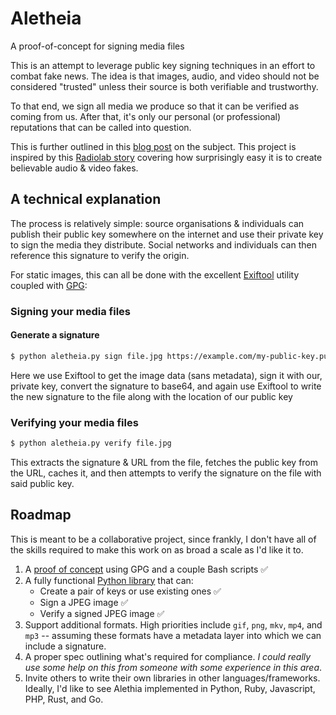 # Aletheia

A proof-of-concept for signing media files

This is an attempt to leverage public key signing techniques in an effort to
combat fake news.  The idea is that images, audio, and video should not be 
considered "trusted" unless their source is both verifiable and trustworthy.

To that end, we sign all media we produce so that it can be verified as coming 
from us.  After that, it's only our personal (or professional) reputations that
can be called into question.

This is further outlined in this [blog post](https://danielquinn.org/blog/public-key-authentication-for-media-files-why-isnt-this-a-thing/)
on the subject.  This project is inspired by this [Radiolab story](http://futureoffakenews.com/videos.html)
covering how surprisingly easy it is to create believable audio & video fakes.

## A technical explanation

The process is relatively simple: source organisations & individuals can
publish their public key somewhere on the internet and use their private key to
sign the media they distribute.  Social networks and individuals can then 
reference this signature to verify the origin.

For static images, this can all be done with the excellent [Exiftool](https://sno.phy.queensu.ca/~phil/exiftool/)
utility coupled with [GPG](https://www.gnupg.org/):

### Signing your media files

#### Generate a signature

```bash
$ python aletheia.py sign file.jpg https://example.com/my-public-key.pub
```

Here we use Exiftool to get the image data (sans metadata), sign it with our,
private key, convert the signature to base64, and again use Exiftool to write
the new signature to the file along with the location of our public key

### Verifying your media files

```bash
$ python aletheia.py verify file.jpg
```

This extracts the signature & URL from the file, fetches the public key from
the URL, caches it, and then attempts to verify the signature on the file with
said public key.


## Roadmap

This is meant to be a collaborative project, since frankly, I don't have all of
the skills required to make this work on as broad a scale as I'd like it to.

1. A [proof of concept](https://github.com/danielquinn/aletheia/tree/master/proof-of-concept)
   using GPG and a couple Bash scripts ✅
2. A fully functional [Python library](https://github.com/danielquinn/aletheia/tree/master/python/aletheia.py) that can:
    * Create a pair of keys or use existing ones ✅
    * Sign a JPEG image ✅
    * Verify a signed JPEG image ✅
3. Support additional formats.  High priorities include `gif`, `png`, `mkv`,
   `mp4`, and `mp3` -- assuming these formats have a metadata layer into which
   we can include a signature.
4. A proper spec outlining what's required for compliance.  *I could really use
   some help on this from someone with some experience in this area*.
5. Invite others to write their own libraries in other languages/frameworks.
   Ideally, I'd like to see Alethia implemented in Python, Ruby, Javascript,
   PHP, Rust, and Go.
